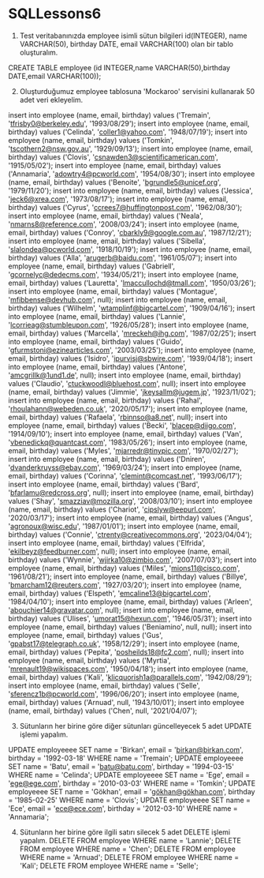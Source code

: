 # SQLLessons6
1. Test veritabanınızda employee isimli sütun bilgileri id(INTEGER), name VARCHAR(50), birthday DATE, email VARCHAR(100) olan bir tablo oluşturalım.

CREATE TABLE employee (id INTEGER,name VARCHAR(50),birthday DATE,email VARCHAR(100));

2. Oluşturduğumuz employee tablosuna 'Mockaroo' servisini kullanarak 50 adet veri ekleyelim.

insert into employee (name, email, birthday) values ('Tremain', 'tfrisby0@berkeley.edu', '1993/08/29');
insert into employee (name, email, birthday) values ('Celinda', 'coller1@yahoo.com', '1948/07/19');
insert into employee (name, email, birthday) values ('Tomkin', 'tscothern2@nsw.gov.au', '1929/09/13');
insert into employee (name, email, birthday) values ('Clovis', 'csnawden3@scientificamerican.com', '1915/05/02');
insert into employee (name, email, birthday) values ('Annamaria', 'adowtry4@pcworld.com', '1954/08/30');
insert into employee (name, email, birthday) values ('Benoite', 'bgrundle5@unicef.org', '1979/11/20');
insert into employee (name, email, birthday) values ('Jessica', 'jeck6@xrea.com', '1973/08/17');
insert into employee (name, email, birthday) values ('Cyrus', 'ccrees7@huffingtonpost.com', '1962/08/30');
insert into employee (name, email, birthday) values ('Neala', 'nmarns8@reference.com', '2008/03/24');
insert into employee (name, email, birthday) values ('Conroy', 'cbarkly9@google.com.au', '1987/12/21');
insert into employee (name, email, birthday) values ('Sibella', 'slalondea@pcworld.com', '1918/10/19');
insert into employee (name, email, birthday) values ('Alla', 'arugerb@baidu.com', '1961/05/07');
insert into employee (name, email, birthday) values ('Gabriell', 'gcornelyc@dedecms.com', '1934/05/21');
insert into employee (name, email, birthday) values ('Lauretta', 'lmaccullochd@tmall.com', '1950/03/26');
insert into employee (name, email, birthday) values ('Montague', 'mfibbense@devhub.com', null);
insert into employee (name, email, birthday) values ('Wilhelm', 'wtamplinf@bigcartel.com', '1909/04/16');
insert into employee (name, email, birthday) values ('Lannie', 'lcorrieag@stumbleupon.com', '1926/05/28');
insert into employee (name, email, birthday) values ('Marcella', 'mreckeh@ihg.com', '1987/02/25');
insert into employee (name, email, birthday) values ('Guido', 'gfurmstoni@ezinearticles.com', '2003/03/25');
insert into employee (name, email, birthday) values ('Isidro', 'ipurvisj@sbwire.com', '1939/04/18');
insert into employee (name, email, birthday) values ('Antone', 'amcgrillk@1und1.de', null);
insert into employee (name, email, birthday) values ('Claudio', 'ctuckwoodl@bluehost.com', null);
insert into employee (name, email, birthday) values ('Jimmie', 'jkeysallm@jugem.jp', '1923/11/02');
insert into employee (name, email, birthday) values ('Rahal', 'rhoulahann@webeden.co.uk', '2020/05/17');
insert into employee (name, email, birthday) values ('Rafaela', 'rbinnso@a8.net', null);
insert into employee (name, email, birthday) values ('Becki', 'blacep@diigo.com', '1914/09/10');
insert into employee (name, email, birthday) values ('Van', 'vbenedickq@quantcast.com', '1983/05/26');
insert into employee (name, email, birthday) values ('Myles', 'mjarredr@tinypic.com', '1970/02/27');
insert into employee (name, email, birthday) values ('Dniren', 'dvanderkruyss@ebay.com', '1969/03/24');
insert into employee (name, email, birthday) values ('Corinna', 'clemint@comcast.net', '1993/06/17');
insert into employee (name, email, birthday) values ('Bard', 'bfarlamu@redcross.org', null);
insert into employee (name, email, birthday) values ('Shay', 'smazziav@mozilla.org', '2008/03/10');
insert into employee (name, email, birthday) values ('Chariot', 'cipslyw@eepurl.com', '2020/03/17');
insert into employee (name, email, birthday) values ('Angus', 'agronoux@wisc.edu', '1987/01/01');
insert into employee (name, email, birthday) values ('Connie', 'ctrenty@creativecommons.org', '2023/04/04');
insert into employee (name, email, birthday) values ('Elfrida', 'ekilbeyz@feedburner.com', null);
insert into employee (name, email, birthday) values ('Wynnie', 'wjirka10@zimbio.com', '2007/07/03');
insert into employee (name, email, birthday) values ('Miles', 'mions11@cisco.com', '1961/08/21');
insert into employee (name, email, birthday) values ('Billye', 'bmarcham12@reuters.com', '1927/03/20');
insert into employee (name, email, birthday) values ('Elspeth', 'emcaline13@bigcartel.com', '1984/04/10');
insert into employee (name, email, birthday) values ('Arleen', 'abouchier14@gravatar.com', null);
insert into employee (name, email, birthday) values ('Ulises', 'umorat15@hexun.com', '1946/05/31');
insert into employee (name, email, birthday) values ('Beniamino', null, null);
insert into employee (name, email, birthday) values ('Gus', 'gpabst17@telegraph.co.uk', '1958/12/29');
insert into employee (name, email, birthday) values ('Pepita', 'posheilds18@fc2.com', null);
insert into employee (name, email, birthday) values ('Myrtia', 'mrenault19@wikispaces.com', '1950/04/18');
insert into employee (name, email, birthday) values ('Kali', 'klicquorish1a@parallels.com', '1942/08/29');
insert into employee (name, email, birthday) values ('Selle', 'sferencz1b@pcworld.com', '1996/06/20');
insert into employee (name, email, birthday) values ('Arnuad', null, '1943/10/01');
insert into employee (name, email, birthday) values ('Chen', null, '2021/04/07');

3. Sütunların her birine göre diğer sütunları güncelleyecek 5 adet UPDATE işlemi yapalım.

UPDATE employeeee SET name = 'Birkan', email = 'birkan@birkan.com', birthday = '1992-03-18' WHERE name = 'Tremain';
UPDATE employeeee SET name = 'Batu', email = 'batu@batu.com', birthday = '1994-03-15' WHERE name = 'Celinda';
UPDATE employeeee SET name = 'Ege', email = 'ege@ege.com', birthday = '2010-03-03' WHERE name = 'Tomkin';
UPDATE employeeee SET name = 'Gökhan', email = 'gökhan@gökhan.com', birthday = '1985-02-25' WHERE name = 'Clovis';
UPDATE employeeee SET name = 'Ece', email = 'ece@ece.com', birthday = '2012-03-10' WHERE name = 'Annamaria';


4. Sütunların her birine göre ilgili satırı silecek 5 adet DELETE işlemi yapalım.
DELETE FROM employee WHERE name = 'Lannie';
DELETE FROM employee WHERE name = 'Chen';
DELETE FROM employee WHERE name = 'Arnuad';
DELETE FROM employee WHERE name = 'Kali';
DELETE FROM employee WHERE name = 'Selle';
